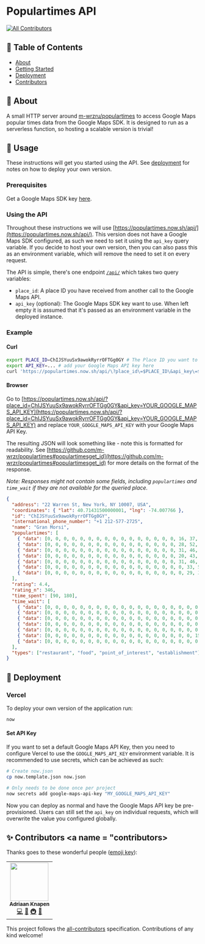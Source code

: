 # Populartimes API
<!-- ALL-CONTRIBUTORS-BADGE:START - Do not remove or modify this section -->
[![All Contributors](https://img.shields.io/badge/all_contributors-1-orange.svg?style=flat-square)](#contributors-)
<!-- ALL-CONTRIBUTORS-BADGE:END -->

## 📝 Table of Contents
+ [About](#about)
+ [Getting Started](#getting_started)
+ [Deployment](#deployment)
+ [Contributors](#contributors)

## 🧐 About <a name = "about"></a>
A small HTTP server around [m-wrzru/populartimes](https://github.com/m-wrzr/populartimes) to access Google Maps popular times data from the Google Maps SDK. It is designed to run as a serverless function, so hosting a scalable version is trivial!

## 🎈 Usage <a name = "usage"></a>
These instructions will get you started using the API. See [deployment](#deployment) for notes on how to deploy your own version.

### Prerequisites
Get a Google Maps SDK key [here](https://developers.google.com/places/web-service/get-api-key).

### Using the API
Throughout these instructions we will use [https://populartimes.now.sh/api/](https://populartimes.now.sh/api/). This version does not have a Google Maps SDK configured, as such we need to set it using the `api_key` query variable. If you decide to host your own version, then you can also pass this as an environment variable, which will remove the need to set it on every request.

The API is simple, there's one endpoint [`/api/`](https://populartimes.now.sh/api/) which takes two query variables:
 * `place_id`: A place ID you have received from another call to the Google Maps API.
 * `api_key` (optional): The Google Maps SDK key want to use. When left empty it is assumed that it's passed as an environment variable in the deployed instance.

### Example

#### Curl
```bash
export PLACE_ID=ChIJSYuuSx9awokRyrrOFTGg0GY # The Place ID you want to query
export API_KEY=... # add your Google Maps API key here
curl 'https://populartimes.now.sh/api/\?place_id\=$PLACE_ID\&api_key\=$API_KEY'
```

#### Browser
Go to [https://populartimes.now.sh/api/?place_id=ChIJSYuuSx9awokRyrrOFTGg0GY&api_key=YOUR_GOOGLE_MAPS_API_KEY](https://populartimes.now.sh/api/?place_id=ChIJSYuuSx9awokRyrrOFTGg0GY&api_key=YOUR_GOOGLE_MAPS_API_KEY) and replace `YOUR_GOOGLE_MAPS_API_KEY` with your Google Maps API Key.

The resulting JSON  will look something like - note this is formatted for readability. See [https://github.com/m-wrzr/populartimes#populartimesget_id](https://github.com/m-wrzr/populartimes#populartimesget_id) for more details on the format of the response.

_Note: Responses might not contain some fields, including `populartimes` and `time_wait` if they are not available for the queried place._
```json
{
  "address": "22 Warren St, New York, NY 10007, USA",
  "coordinates": { "lat": 40.71431500000001, "lng": -74.007766 },
  "id": "ChIJSYuuSx9awokRyrrOFTGg0GY",
  "international_phone_number": "+1 212-577-2725",
  "name": "Gran Morsi",
  "populartimes": [
    { "data": [0, 0, 0, 0, 0, 0, 0, 0, 0, 0, 0, 0, 0, 0, 0, 0, 16, 37, 63, 77, 66, 41, 18, 0], "name": "Monday" },
    { "data": [0, 0, 0, 0, 0, 0, 0, 0, 0, 0, 0, 0, 0, 0, 0, 0, 28, 52, 78, 93, 90, 69, 43, 0], "name": "Tuesday" },
    { "data": [0, 0, 0, 0, 0, 0, 0, 0, 0, 0, 0, 0, 0, 0, 0, 0, 31, 46, 59, 61, 53, 38, 22, 0], "name": "Wednesday" },
    { "data": [0, 0, 0, 0, 0, 0, 0, 0, 0, 0, 0, 0, 0, 0, 0, 0, 20, 43, 71, 92, 93, 75, 46, 0], "name": "Thursday" },
    { "data": [0, 0, 0, 0, 0, 0, 0, 0, 0, 0, 0, 0, 0, 0, 0, 0, 31, 46, 72, 95, 100, 84, 58, 0], "name": "Friday" },
    { "data": [0, 0, 0, 0, 0, 0, 0, 0, 0, 0, 0, 0, 0, 0, 0, 0, 0, 33, 54, 82, 100, 91, 62, 0], "name": "Saturday" },
    { "data": [0, 0, 0, 0, 0, 0, 0, 0, 0, 0, 0, 0, 0, 0, 0, 0, 0, 29, 32, 37, 35, 25, 11, 0], "name": "Sunday" }
  ],
  "rating": 4.4,
  "rating_n": 346,
  "time_spent": [90, 180],
  "time_wait": [
    { "data": [0, 0, 0, 0, 0, 0, 0, 0, 0, 0, 0, 0, 0, 0, 0, 0, 0, 0, 0, 0, 0, 0, 0, 0], "name": "Monday" },
    { "data": [0, 0, 0, 0, 0, 0, 0, 0, 0, 0, 0, 0, 0, 0, 0, 0, 0, 0, 0, 0, 0, 0, 0, 0], "name": "Tuesday" },
    { "data": [0, 0, 0, 0, 0, 0, 0, 0, 0, 0, 0, 0, 0, 0, 0, 0, 0, 0, 0, 0, 0, 0, 0, 0], "name": "Wednesday" },
    { "data": [0, 0, 0, 0, 0, 0, 0, 0, 0, 0, 0, 0, 0, 0, 0, 0, 0, 0, 0, 0, 0, 0, 0, 0], "name": "Thursday" },
    { "data": [0, 0, 0, 0, 0, 0, 0, 0, 0, 0, 0, 0, 0, 0, 0, 0, 0, 0, 0, 0, 0, 0, 0, 0], "name": "Friday" },
    { "data": [0, 0, 0, 0, 0, 0, 0, 0, 0, 0, 0, 0, 0, 0, 0, 0, 0, 0, 15, 15, 15, 0, 0, 0], "name": "Saturday" },
    { "data": [0, 0, 0, 0, 0, 0, 0, 0, 0, 0, 0, 0, 0, 0, 0, 0, 0, 0, 0, 0, 0, 0, 0, 0], "name": "Sunday" }
  ],
  "types": ["restaurant", "food", "point_of_interest", "establishment"]
}
```

## 🚀 Deployment <a name = "deployment"></a>

### Vercel
To deploy your own version of the application run:
```bash
now
```

#### Set API Key
If you want to set a default Google Maps API Key, then you need to configure Vercel to use the `GOOGLE_MAPS_API_KEY` environment variable. It is recommended to use secrets, which can be achieved as such:
```bash
# Create now.json
cp now.template.json now.json

# Only needs to be done once per project
now secrets add google-maps-api-key "MY_GOOGLE_MAPS_API_KEY"
```

Now you can deploy as normal and have the Google Maps API key be pre-provisioned. Users can still set the `api_key` on individual requests, which will overwrite the value you configured globally.

## ✨ Contributors <a name = "contributors></a>

Thanks goes to these wonderful people ([emoji key](https://allcontributors.org/docs/en/emoji-key)):

<!-- ALL-CONTRIBUTORS-LIST:START - Do not remove or modify this section -->
<!-- prettier-ignore-start -->
<!-- markdownlint-disable -->
<table>
  <tr>
    <td align="center"><a href="https://aknapen.nl"><img src="https://avatars1.githubusercontent.com/u/15435678?v=4" width="100px;" alt=""/><br /><sub><b>Adriaan Knapen</b></sub></a><br /><a href="https://github.com/Addono/populartimes-api/commits?author=Addono" title="Code">💻</a> <a href="#maintenance-Addono" title="Maintenance">🚧</a> <a href="#infra-Addono" title="Infrastructure (Hosting, Build-Tools, etc)">🚇</a> <a href="https://github.com/Addono/populartimes-api/commits?author=Addono" title="Documentation">📖</a></td>
  </tr>
</table>

<!-- markdownlint-enable -->
<!-- prettier-ignore-end -->
<!-- ALL-CONTRIBUTORS-LIST:END -->

This project follows the [all-contributors](https://github.com/all-contributors/all-contributors) specification. Contributions of any kind welcome!